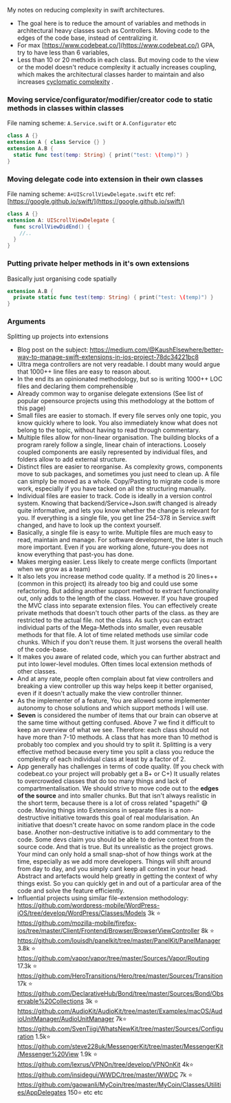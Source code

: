 My notes on reducing complexity in swift architectures.<!--more-->

- The goal here is to reduce the amount of variables and methods in architectural heavy classes such as Controllers. Moving code to the edges of the code base, instead of centralizing it.
- For max [https://www.codebeat.co/](https://www.codebeat.co/) GPA, try to have less than 6 variables, 
- Less than 10 or 20 methods in each class. But moving code to the view or the model doesn't reduce complexity it actually increases coupling, which makes the architectural classes harder to maintain and also increases  [cyclomatic complexity](https://en.wikipedia.org/wiki/Cyclomatic_complexity)  .

### Moving service/configurator/modifier/creator code to static methods in classes within classes
File naming scheme: `A.Service.swift` or `A.Configurator` etc
```swift
class A {}
extension A { class Service {} }
extension A.B {
  static func test(temp: String) { print("test: \(temp)") }
}
```

### Moving delegate code into extension in their own classes
File naming scheme: `A+UIScrollViewDelegate.swift` etc ref:  [https://google.github.io/swift/](https://google.github.io/swift/) 
```swift
class A {}
extension A: UIScrollViewDelegate {
  func scrollViewDidEnd() {
    //..
  }
}
```

### Putting private helper methods in it's own extensions
Basically just organising code spatially
```swift
extension A.B {
  private static func test(temp: String) { print("test: \(temp)") }
}
```

### Arguments
Splitting up projects into extensions

- Blog post on the subject: https://medium.com/@KaushElsewhere/better-way-to-manage-swift-extensions-in-ios-project-78dc34221bc8
- Ultra mega controllers are not very readable. I doubt many would argue that 1000++ line files  are easy to reason about.
- In the end its an opinionated methodology, but so is writing 1000++ LOC files and declaring them comprehensible
- Already common way to organise delegate extensions (See list of popular opensource projects using this methodology at the bottom of this page)
- Small files are easier to stomach. If every file serves only one topic, you know quickly where to look. You also immediately know what does not belong to the topic, without having to read through commentary.
- Multiple files allow for non-linear organisation. The building blocks of a program rarely follow a single, linear chain of interactions. Loosely coupled components are easily represented by individual files, and folders allow to add external structure.
- Distinct files are easier to reorganise. As complexity grows, components move to sub packages, and sometimes you just need to clean up. A file can simply be moved as a whole. Copy/Pasting to migrate code is more work, especially if you have tacked on all the structuring manually.
- Individual files are easier to track. Code is ideally in a version control system. Knowing that backend/Service+Json.swift changed is already quite informative, and lets you know whether the change is relevant for you. If everything is a single file, you get line 254–378 in Service.swift changed, and have to look up the context yourself.
- Basically, a single file is easy to write. Multiple files are much easy to read, maintain and manage. For software development, the later is much more important. Even if you are working alone, future-you does not know everything that past-you has done.
- Makes merging easier. Less likely to create merge conflicts (Important when we grow as a team)
- It also lets you increase method code quality. If a method is 20 lines++ (common in this project)  its already too big and could use some refactoring. But adding another support method to extract functionality out, only adds to the length of the class. However. If you have grouped the MVC class into separate extension files. You can effectively create private methods that doesn't touch other parts of the class. as they are restricted to the actual file. not the class. As such you can extract individual parts of the Mega-Methods into smaller, even reusable methods for that file. A lot of time related methods use similar code chunks. Which if you don't reuse them. It just worsens the overall health of the code-base.
- It makes you aware of related code, which you can further abstract and put into lower-level modules. Often times local extension methods of other classes.
- And at any rate, people often complain about fat view controllers and breaking a view controller up this way helps keep it better organised, even if it doesn't actually make the view controller thinner.
- As the implementer of a feature, You are allowed some implementer autonomy to chose solutions and which support methods I will use.
- **Seven** is considered the number of items that our brain can observe at the same time without getting confused. Above 7 we find it difficult to keep an overview of what we see. Therefore: each class should not have more than 7-10 methods. A class that has more than 10 method is probably too complex and you should try to split it. Splitting is a very effective method because every time you split a class you reduce the complexity of each individual class at least by a factor of 2.
- App generally has challenges in terms of code quality. (If you check with codebeat.co your project will probably get a B+ or C+) It usually relates to overcrowded classes that do too many things and lack of compartmentalisation. We should strive to move code out to the **edges of the source** and into smaller chunks. But that isn't always realistic in the short term, because there is a lot of cross related "spagethi" 😅 code. Moving things into Extensions in separate files is a non-destructive initiative towards this goal of real modularisation. An initiative that doesn't create havoc on some random place in the code base. Another non-destructive initiative is to add commentary to the code. Some devs claim you should be able to derive context from the source code. And that is true. But its unrealistic as the project grows. Your mind can only hold a small snap-shot of how things work at the time, especially as we add more developers. Things will shift around from day to day, and you simply cant keep all context in your head. Abstract and artefacts would help greatly in getting the context of why things exist. So you can quickly get in and out of a particular area of the code and solve the feature efficiently.
- Influential projects using similar file-extension methodology:
https://github.com/wordpress-mobile/WordPress-iOS/tree/develop/WordPress/Classes/Models 3k ⭐️
https://github.com/mozilla-mobile/firefox-ios/tree/master/Client/Frontend/Browser/BrowserViewController 8k ⭐️
https://github.com/louisdh/panelkit/tree/master/PanelKit/PanelManager 3.8k ⭐️
https://github.com/vapor/vapor/tree/master/Sources/Vapor/Routing 17.3k ⭐️
https://github.com/HeroTransitions/Hero/tree/master/Sources/Transition 17k ⭐️
https://github.com/DeclarativeHub/Bond/tree/master/Sources/Bond/Observable%20Collections 3k ⭐️
https://github.com/AudioKit/AudioKit/tree/master/Examples/macOS/AudioUnitManager/AudioUnitManager 7k⭐️
https://github.com/SvenTiigi/WhatsNewKit/tree/master/Sources/Configuration 1.5k⭐️
https://github.com/steve228uk/MessengerKit/tree/master/MessengerKit/Messenger%20View 1.9k ⭐️
https://github.com/lexrus/VPNOn/tree/develop/VPNOnKit 4k⭐️
https://github.com/insidegui/WWDC/tree/master/WWDC 7k ⭐️
https://github.com/gaowanli/MyCoin/tree/master/MyCoin/Classes/Utilities/AppDelegates 150⭐️
etc etc
